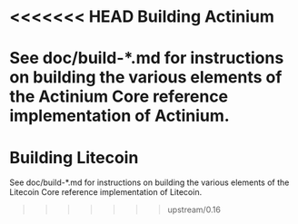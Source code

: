 <<<<<<< HEAD
Building Actinium
================

See doc/build-*.md for instructions on building the various
elements of the Actinium Core reference implementation of Actinium.
=======
Building Litecoin
================

See doc/build-*.md for instructions on building the various
elements of the Litecoin Core reference implementation of Litecoin.
>>>>>>> upstream/0.16
